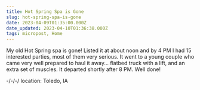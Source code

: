 ```yaml
---
title: Hot Spring Spa is Gone
slug: hot-spring-spa-is-gone
date: 2023-04-09T01:35:00.000Z
date_updated: 2023-04-10T01:36:38.000Z
tags: micropost, Home
---
```


My old Hot Spring spa is gone! Listed it at about noon and by 4 PM I had 15 interested parties, most of them very serious. It went to a young couple who came very well prepared to haul it away... flatbed truck with a lift, and an extra set of muscles. It departed shortly after 8 PM. Well done!

-/-/-/
location: Toledo, IA
